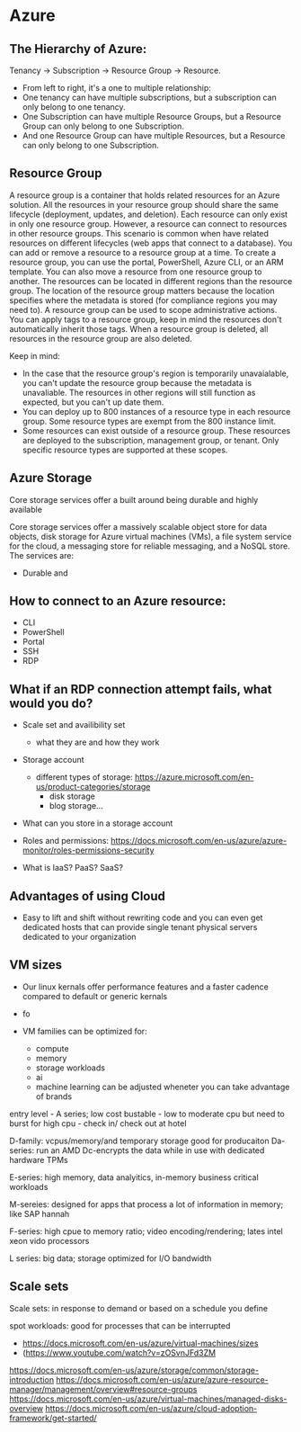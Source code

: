 # Azure
## The Hierarchy of Azure:
Tenancy -> Subscription -> Resource Group -> Resource.
* From left to right, it's a one to multiple relationship:
* One tenancy can have multiple subscriptions, but a subscription can only belong to one tenancy.
* One Subscription can have multiple Resource Groups, but a Resource Group can only belong to one Subscription.
* And one Resource Group can have multiple Resources, but a Resource can only belong to one Subscription.

## Resource Group
A resource group is a container that holds related resources for an Azure solution. All the resources in your resource group should share the same lifecycle (deployment, updates, and deletion). Each resource can only exist in only one resource group. However, a resource can connect to resources in other resource groups. This scenario is common when have related resources on different lifecycles (web apps that connect to a database). You can add or remove a resource to a resource group at a time. To create a resource group, you can use the portal, PowerShell, Azure CLI, or an ARM template. You can also move a resource from one resource group to another. The resources can be located in different regions than the resource group. The location of the resource group matters because the location specifies where the metadata is stored (for compliance regions you may need to). A resource group can be used to scope administrative actions. You can apply tags to a resource group, keep in mind the resources don't automatically inherit those tags. When a resource group is deleted, all resources in the resource group are also deleted.

Keep in mind:
* In the case that the resource group's region is temporarily unavaialable, you can't update the resource group because the metadata is unavaliable. The resources in other regions will still function as expected, but you can't up date them. 
* You can deploy up to 800 instances of a resource type in each resource group. Some resource types are exempt from the 800 instance limit.
* Some resources can exist outside of a resource group. These resources are deployed to the subscription, management group, or tenant. Only specific resource types are supported at these scopes.

## Azure Storage
Core storage services offer a built around being durable and highly available

Core storage services offer a massively scalable object store for data objects, disk storage for Azure virtual machines (VMs), a file system service for the cloud, a messaging store for reliable messaging, and a NoSQL store. The services are:
* Durable and

## How to connect to an Azure resource: 
* CLI
* PowerShell
* Portal
* SSH
* RDP

## What if an RDP connection attempt fails, what would you do?
* Scale set and availibility set
    * what they are and how they work

* Storage account
    * different types of storage: https://azure.microsoft.com/en-us/product-categories/storage
        * disk storage
        * blog storage...
* What can you store in a storage account
* Roles and permissions: https://docs.microsoft.com/en-us/azure/azure-monitor/roles-permissions-security
* What is IaaS? PaaS? SaaS?


## Advantages of using Cloud
* Easy to lift and shift without rewriting code and you can even get dedicated hosts that can provide single tenant physical servers dedicated to your organization

## VM sizes
* Our linux kernals offer performance features and a faster cadence compared to default or generic kernals
* fo

* VM families can be optimized for:
    * compute
    * memory
    * storage workloads
    * ai
    * machine learning
can be adjusted wheneter
you can take advantage of brands

entry level - A series; low cost
bustable - low to moderate cpu but need to burst for high cpu - check in/ check out at hotel

D-family: vcpus/memory/and temporary storage good for producaiton
Da-series: run an AMD
Dc-encrypts the data while in use with dedicated hardware TPMs

E-series: high memory, data analyitics, in-memory business critical workloads

M-sereies: designed for apps that process a lot of information in memory; like SAP hannah

F-series: high cpue to memory ratio; video encoding/rendering; lates intel xeon vido processors

L series: big data; storage optimized for I/O bandwidth

## Scale sets
Scale sets: in response to demand or based on a schedule you define

spot workloads: good for processes that can be interrupted


* https://docs.microsoft.com/en-us/azure/virtual-machines/sizes
* (https://www.youtube.com/watch?v=zOSvnJFd3ZM


https://docs.microsoft.com/en-us/azure/storage/common/storage-introduction
https://docs.microsoft.com/en-us/azure/azure-resource-manager/management/overview#resource-groups
https://docs.microsoft.com/en-us/azure/virtual-machines/managed-disks-overview
https://docs.microsoft.com/en-us/azure/cloud-adoption-framework/get-started/